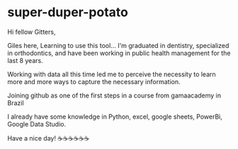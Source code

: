 # super-duper-potato
Hi fellow Gitters,

Giles here,
Learning to use this tool...
I'm graduated in dentistry, specialized in orthodontics,
and have been working in public health management for the last 8 years.

Working with data all this time led me to perceive the necessity to learn
more and more ways to capture the necessary information.

Joining github as one of the first steps in a course from gamaacademy in Brazil

I already have some knowledge in Python, excel, google sheets, PowerBi, Google Data Studio.

Have a nice day!
☕☕☕☕☕☕
